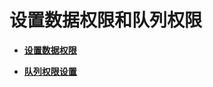 # 设置数据权限和队列权限<a name="uquery_01_0018"></a>

-   **[设置数据权限](设置数据权限-0.md)**  

-   **[队列权限设置](队列权限设置-1.md)**  


